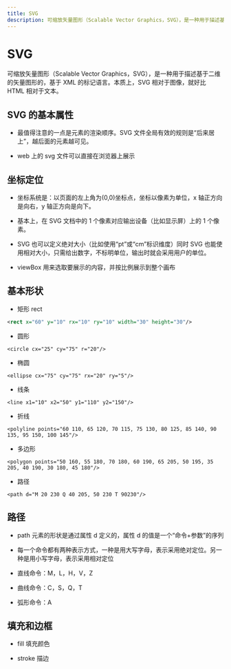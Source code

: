 ```yaml
---
title: SVG
description: 可缩放矢量图形（Scalable Vector Graphics，SVG），是一种用于描述基于二维的矢量图形的，基于 XML 的标记语言。
---
```


# SVG

可缩放矢量图形（Scalable Vector Graphics，SVG），是一种用于描述基于二维的矢量图形的，基于 XML 的标记语言。本质上，SVG 相对于图像，就好比 HTML 相对于文本。

## SVG 的基本属性

- 最值得注意的一点是元素的渲染顺序。SVG 文件全局有效的规则是“后来居上”，越后面的元素越可见。

- web 上的 svg 文件可以直接在浏览器上展示

## 坐标定位

- 坐标系统是：以页面的左上角为(0,0)坐标点，坐标以像素为单位，x 轴正方向是向右，y 轴正方向是向下。

- 基本上，在 SVG 文档中的 1 个像素对应输出设备（比如显示屏）上的 1 个像素。

- SVG 也可以定义绝对大小（比如使用“pt”或“cm”标识维度）同时 SVG 也能使用相对大小，只需给出数字，不标明单位，输出时就会采用用户的单位。

- viewBox 用来选取要展示的内容，并按比例展示到整个画布

## 基本形状

- 矩形 rect

```svg
<rect x="60" y="10" rx="10" ry="10" width="30" height="30"/>
```

- 圆形

```
<circle cx="25" cy="75" r="20"/>
```

- 椭圆

```
<ellipse cx="75" cy="75" rx="20" ry="5"/>
```

- 线条

```
<line x1="10" x2="50" y1="110" y2="150"/>
```

- 折线

```
<polyline points="60 110, 65 120, 70 115, 75 130, 80 125, 85 140, 90 135, 95 150, 100 145"/>
```

- 多边形

```
<polygon points="50 160, 55 180, 70 180, 60 190, 65 205, 50 195, 35 205, 40 190, 30 180, 45 180"/>
```

- 路径

```
<path d="M 20 230 Q 40 205, 50 230 T 90230"/>
```

## 路径

- path 元素的形状是通过属性 d 定义的，属性 d 的值是一个“命令+参数”的序列

- 每一个命令都有两种表示方式，一种是用大写字母，表示采用绝对定位。另一种是用小写字母，表示采用相对定位

- 直线命令：M，L，H，V，Z

- 曲线命令：C，S，Q，T

- 弧形命令：A

## 填充和边框

- fill 填充颜色

- stroke 描边
